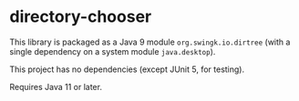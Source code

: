 # directory-chooser

This library is packaged as a Java 9 module `org.swingk.io.dirtree` (with a single dependency on a system module `java.desktop`).

This project has no dependencies (except JUnit 5, for testing).

Requires Java 11 or later.
